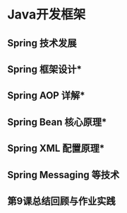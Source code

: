 # Java开发框架

## Spring 技术发展



## Spring 框架设计*


## Spring AOP 详解*


## Spring Bean 核心原理*


## Spring XML 配置原理*


## Spring Messaging 等技术


## 第9课总结回顾与作业实践
